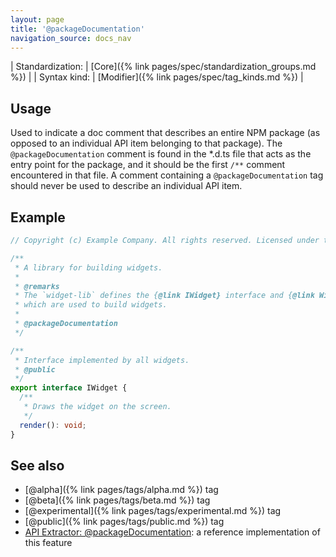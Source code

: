 ```yaml
---
layout: page
title: '@packageDocumentation'
navigation_source: docs_nav
---
```


| Standardization: | [Core]({% link pages/spec/standardization_groups.md %}) |
| Syntax kind: | [Modifier]({% link pages/spec/tag_kinds.md %}) |

## Usage

Used to indicate a doc comment that describes an entire NPM package (as opposed to an individual API item belonging
to that package). The `@packageDocumentation` comment is found in the \*.d.ts file that acts as the entry point for
the package, and it should be the first `/**` comment encountered in that file. A comment containing
a `@packageDocumentation` tag should never be used to describe an individual API item.

## Example

```ts
// Copyright (c) Example Company. All rights reserved. Licensed under the MIT license.

/**
 * A library for building widgets.
 *
 * @remarks
 * The `widget-lib` defines the {@link IWidget} interface and {@link Widget} class,
 * which are used to build widgets.
 *
 * @packageDocumentation
 */

/**
 * Interface implemented by all widgets.
 * @public
 */
export interface IWidget {
  /**
   * Draws the widget on the screen.
   */
  render(): void;
}
```

## See also

- [@alpha]({% link pages/tags/alpha.md %}) tag
- [@beta]({% link pages/tags/beta.md %}) tag
- [@experimental]({% link pages/tags/experimental.md %}) tag
- [@public]({% link pages/tags/public.md %}) tag
- [API Extractor: @packageDocumentation](https://api-extractor.com/pages/tsdoc/tag_packagedocumentation/):
  a reference implementation of this feature
